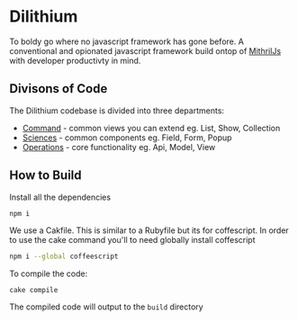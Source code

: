 # Dilithium

To boldy go where no javascript framework has gone before.
A conventional and opionated javascript framework build ontop of
[MithrilJs](https://mithril.js.org/) with developer productivty in mind.

## Divisons of Code

The Dilithium codebase is divided into three departments:

* [Command](https://github.com/ExamProCo/Dilithium/tree/master/src/command)       - common views you can extend eg. List, Show, Collection
* [Sciences](https://github.com/ExamProCo/Dilithium/tree/master/src/sciences)     - common components eg. Field, Form, Popup
* [Operations](https://github.com/ExamProCo/Dilithium/tree/master/src/operations) - core functionality eg. Api, Model, View

## How to Build

Install all the dependencies
```sh
npm i
```

We use a Cakfile. This is similar to a Rubyfile but its for coffescript.
In order to use the cake command you'll to need globally install
coffescript

```sh
npm i --global coffeescript
```

To compile the code:
```
cake compile
```

The compiled code will output to the `build` directory
